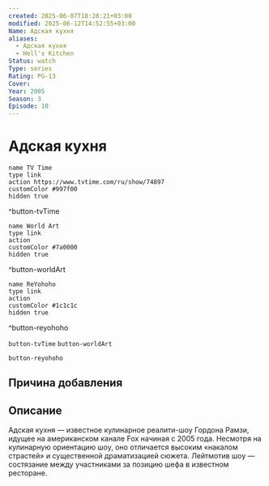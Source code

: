 ```yaml
---
created: 2025-06-07T18:28:21+03:00
modified: 2025-06-12T14:52:55+03:00
Name: Адская кухня
aliases:
  - Адская кухня
  - Hell's Kitchen
Status: watch
Type: series
Rating: PG-13
Cover: 
Year: 2005
Season: 3
Episode: 10
---
```


# Адская кухня




```button
name TV Time
type link
action https://www.tvtime.com/ru/show/74897
customColor #997f00
hidden true
```
^button-tvTime

```button
name World Art
type link
action 
customColor #7a0000
hidden true
```
^button-worldArt

```button
name ReYohoho
type link
action 
customColor #1c1c1c
hidden true
```
^button-reyohoho



`button-tvTime` `button-worldArt`

`button-reyohoho`

## Причина добавления




## Описание

Адская кухня — известное кулинарное реалити-шоу Гордона Рамзи, идущее на американском канале Fox начиная с 2005 года. Несмотря на кулинарную ориентацию шоу, оно отличается высоким «накалом страстей» и существенной драматизацией сюжета. Лейтмотив шоу — состязание между участниками за позицию шефа в известном ресторане.
